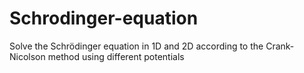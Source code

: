 # Schrodinger-equation
Solve the Schrödinger equation in 1D and 2D according to the Crank-Nicolson method using different potentials
